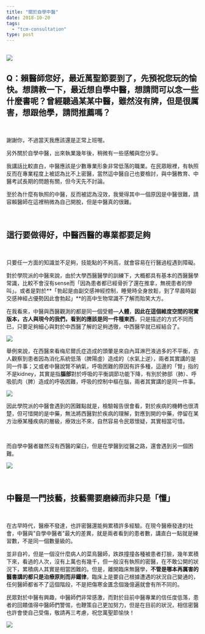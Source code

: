 ```yaml
---
title: "關於自學中醫"
date: 2018-10-20
tags: 
  - "tcm-consultation"
type: post
---
```


## ![](/images/uploads/halloween-959049_1280-300x194.jpg)

## Q：賴醫師您好，最近萬聖節要到了，先預祝您玩的愉快。想請教一下，最近想自學中醫，想請問可以念一些什麼書呢？曾經聽過某某中醫，雖然沒有牌，但是很厲害，想跟他學，請問推薦嗎？

 

謝謝你，不過當天我應該還是正常上班喔。

另外關於自學中醫，出來執業幾年後，稍微有一些感觸與您分享。

我講話比較直白，中醫應該是少數專業形象非常低落的職業。在民眾眼裡，有執照反而在專業程度上被認為比不上密醫，當然這中醫自己也要檢討，與中醫教育、中醫考試長期的問題有關，但今天先不討論。

至於為什麼有執照的中醫，反而被認為沒效，我覺得其中一個原因是中醫很難，請容賴醫師在這裡稍微為自己開脫，但是中醫真的很難。

 

## 這行要做得好，中醫西醫的專業都要足夠

 

只要任一方面的知識並不足夠，技能點的不夠高，就會容易在行醫過程遇到障礙。

對於學院派的中醫來說，由於大學西醫醫學的訓練下，大概都具有基本的西醫醫學常識，比較不會沒有sense而「因為患者都已經骨折了還在推拿，無視患者的慘叫」。或者是對於**「勃起是由副交感神經控制，睡覺時全身放鬆，到了早晨時副交感神經占優勢因此會勃起」**的高中生物常識不了解而貽笑大方。

在我看來，中醫與西醫觀測的都是同一個受體—**人體**，**因此在這個維度空間的現實版本，古人與現今的我們，看到的應該是同一件種東西**，只是描述的方式不同而已，只要足夠細心與對於中西醫了解的足夠透徹，中西醫早就已經結合了。

![](/images/uploads/reality-stone-300x168.jpg)

舉例來說，在西醫來看梅尼爾氏症造成的頭暈是來自內耳淋巴液過多的不平衡，古人觀察到患者因為消化系統低落（脾陽虛）造成的（水氣上逆），兩者其實講的是同一件事；又或者中醫說腎不納氣，呼吸困難的原因有許多種，這邊的「腎」指的不是kidney，其實是指**腦部**對於呼吸的平衡調節功能下降，有別於肺部（肺）、呼吸肌肉（脾）造成的呼吸困難，呼吸的控制中樞在腦，兩者其實講的是同一件事。

![](/images/uploads/The_Last_Witch_Hunter_Poster-197x300.jpg)

因此學院派的中醫會遇到的困難點就是，檢驗報告很會看，對於疾病的機轉也很清楚，但可惜開的是中藥，無法將西醫對於疾病的理解，對應到開的中藥，停留在某方治療某種疾病的層級，療效出不來，自然容易令民眾懷疑，其實相當可惜。

 

而自學中醫者雖然沒有西醫的窠臼，但是在學醫到從醫之路，還會遇到另一個困難。

![](/images/uploads/p56ZoqSck5_W-300x268.jpg)

 

## 中醫是一門技藝，技藝需要磨練而非只是「懂」

 

在古早時代，醫療不發達，也許密醫還能夠累積許多經驗。在現今醫療發達的社會，中醫與"自學中醫者"最大的差異，就是兩者看到的患者數，講直白一點就是練習數，不是同一個數量級的。

並非自衿，但是一個沒什麼病人的菜鳥醫師，跌跌撞撞各種被患者打臉，幾年累積下來，看過的人次，沒有上萬也有幾千，但一般沒有執照的密醫，在不敢公開的狀況下，累積病人其實是相當困難的。但是，離開臨床無醫學，**不管是哪本再厲害的醫書講的都只是治療原則而非鐵律**，臨床上是要自己根據遭遇的狀況自己變通的，任何醫師都省不了這個階段，不是把傷寒金匱念個幾億遍就會有所不同的。

民眾對於中醫有興趣，中醫師們非常感激，而對於目前中醫專業的信任度低落，患者的回饋值得中醫師們警惕，也鞭策自己更加努力，但是在目前的狀況，相信密醫也許會使自己受傷，敬請再三考慮，祝您萬聖節愉快！

![](/images/uploads/witchs-house-836849_1280-300x199.jpg)
